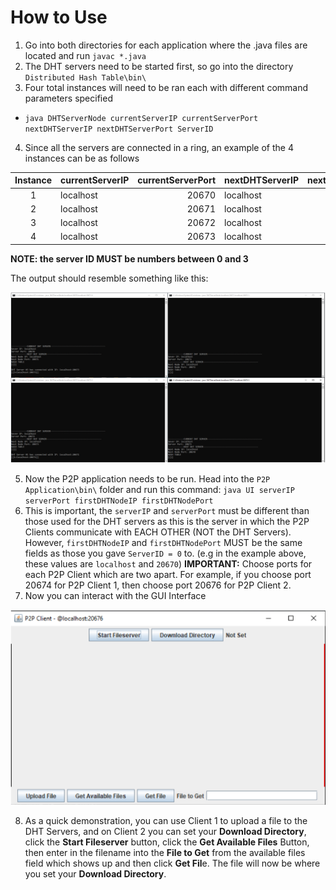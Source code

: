 # How to Use
1. Go into both directories for each application where the .java files are located and run ``javac *.java``
2. The DHT servers need to be started first, so go into the directory ``Distributed Hash Table\bin\``
3. Four total instances will need to be ran each with different command parameters specified
- ``java DHTServerNode currentServerIP currentServerPort nextDHTServerIP nextDHTServerPort ServerID``
4. Since all the servers are connected in a ring, an example of the 4 instances can be as follows

| Instance        | currentServerIP  | currentServerPort  | nextDHTServerIP   | nextDHTServerPort   | ServerID    |
| :-------------: | :----------------| ------------------:| ----------------- |-------------------: | :----------:|
| 1               | localhost        | 20670              | localhost         | 20671               | 0           |
| 2               | localhost        | 20671              | localhost         | 20672               | 1           |
| 3               | localhost        | 20672              | localhost         | 20673               | 2           |
| 4               | localhost        | 20673              | localhost         | 20670               | 3           |

**NOTE: the server ID MUST be numbers between 0 and 3**

The output should resemble something like this:

![](https://github.com/TroyFernandes/Distributed-Hash-Table---P2P-Application/blob/master/Demo%20Images/Servers_Example.PNG)

5. Now the P2P application needs to be run. Head into the ``P2P Application\bin\`` folder and run this command:
``java UI serverIP serverPort firstDHTNodeIP firstDHTNodePort``
6. This is important, the ``serverIP`` and ``serverPort`` must be different than those used for the DHT servers as this is the server in which the P2P Clients communicate with EACH OTHER (NOT the DHT Servers). However, ``firstDHTNodeIP`` and ``firstDHTNodePort`` MUST be the same fields as those you gave ``ServerID = 0`` to. (e.g in the example above, these values are ``localhost`` and ``20670``)
**IMPORTANT:** Choose ports for each P2P Client which are two apart. For example, if you choose port 20674 for P2P Client 1, then choose port 20676 for P2P Client 2.
7. Now you can interact with the GUI Interface

![](https://github.com/TroyFernandes/Distributed-Hash-Table---P2P-Application/blob/master/Demo%20Images/GUI_Example.PNG)

8.  As a quick demonstration, you can use Client 1 to upload a file to the DHT Servers, and on Client 2 you can set your **Download Directory**, click the **Start Fileserver** button, click the **Get Available Files** Button, then  enter in the filename into the **File to Get** from the available files field which shows up and then click **Get Fil**e. The file will now be where you set your **Download Directory**. 
